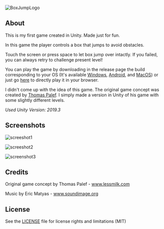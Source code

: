 ![BoxJumpLogo](https://user-images.githubusercontent.com/3193712/71448258-74c53100-2718-11ea-8f03-6add6c248dae.png)

## About

This is my first game created in Unity. Made just for fun.

In this game the player controls a box that jumps to avoid obstacles.

Touch the screen or press space to let box jump over intactly. If you failed, you can always retry to challenge present level!

You can play the game by downloading in the release page the build corresponding to your OS (It's available [Windows](https://github.com/gustavohb/box-jump/releases/download/0.1/Box.Jump.0.1.Windows.zip), [Android](https://github.com/gustavohb/box-jump/releases/download/0.1/Box.Jump.0.1.Android.apk), and [MacOS](https://github.com/gustavohb/box-jump/releases/download/0.1/Box.Jump.0.1.MacOS.zip)) or just go [here](https://gustavohb.github.io/box-jump/) to directly play it in your browser.

I didn't come up with the idea of this game. The original game concept was created by [Thomas Palef](http://www.lessmilk.com/game/box-jump/). I simply made a version in Unity of his game with some slightly different levels.

*Used Unity Version: 2019.3*

## Screenshots

![screeshot1](https://user-images.githubusercontent.com/3193712/71448274-9d4d2b00-2718-11ea-9f97-8b912a1dc348.png)


![screeshot2](https://user-images.githubusercontent.com/3193712/71448280-b2c25500-2718-11ea-8f75-a9ed4c574f9c.png)


![screenshot3](https://user-images.githubusercontent.com/3193712/71448282-c53c8e80-2718-11ea-9f0a-d7d47454cb68.png)

## Credits

Original game concept by Thomas Palef - www.lessmilk.com

Music by Eric Matyas - www.soundimage.org

## License

See the [LICENSE](https://github.com/gustavohb/box-jump/blob/master/LICENSE) file for license rights and limitations (MIT)
